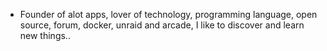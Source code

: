 - Founder of alot apps, lover of technology, programming language, open source, forum, docker, unraid and arcade, I like to discover and learn new things..
  <br>





























































































































































































































































































































































































































































































































































































































































